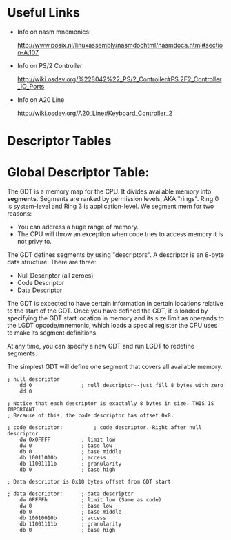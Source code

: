 Useful Links
============

- Info on nasm mnemonics:

    http://www.posix.nl/linuxassembly/nasmdochtml/nasmdoca.html#section-A.107

- Info on PS/2 Controller

    http://wiki.osdev.org/%228042%22_PS/2_Controller#PS.2F2_Controller_IO_Ports

- Info on A20 Line

    http://wiki.osdev.org/A20_Line#Keyboard_Controller_2


Descriptor Tables
=================

Global Descriptor Table:
========================

The GDT is a memory map for the CPU.
It divides available memory into __segments__.
Segments are ranked by permission levels, AKA "rings".
Ring 0 is system-level and Ring 3 is application-level.
We segment mem for two reasons:

- You can address a huge range of memory.
- The CPU will throw an exception when code tries to access memory it is not
  privy to.


The GDT defines segments by using "descriptors".
A descriptor is an 8-byte data structure. There are three:

- Null Descriptor (all zeroes)
- Code Descriptor
- Data Descriptor

The GDT is expected to have certain information in certain locations relative
to the start of the GDT. Once you have defined the GDT, it is loaded by
specifying the GDT start location in memory and its size limit as operands to
the LGDT opcode/mnemonic, which loads a special register the CPU uses to make
its segment definitions.

At any time, you can specify a new GDT and run LGDT to redefine segments.



The simplest GDT will define one segment that covers all available memory.


    ; null descriptor 
        dd 0                ; null descriptor--just fill 8 bytes with zero
        dd 0 
     
    ; Notice that each descriptor is exactally 8 bytes in size. THIS IS IMPORTANT.
    ; Because of this, the code descriptor has offset 0x8.
     
    ; code descriptor:          ; code descriptor. Right after null descriptor
        dw 0x0FFFF          ; limit low
        dw 0                ; base low
        db 0                ; base middle
        db 10011010b        ; access
        db 11001111b        ; granularity
        db 0                ; base high
     
    ; Data descriptor is 0x10 bytes offset from GDT start
     
    ; data descriptor:      ; data descriptor
        dw 0FFFFh           ; limit low (Same as code)
        dw 0                ; base low
        db 0                ; base middle
        db 10010010b        ; access
        db 11001111b        ; granularity
        db 0                ; base high
